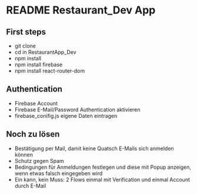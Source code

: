 # README Restaurant_Dev App

## First steps
- git clone
- cd in RestaurantApp_Dev
- npm install
- npm install firebase
- npm install react-router-dom


## Authentication 
- Firebase Account
- Firebase E-Mail/Password Authentication aktivieren 
- firebase_conifig.js eigene Daten eintragen

## Noch zu lösen
- Bestätigung per Mail, damit keine Quatsch E-Mails sich anmelden können
- Schutz gegen Spam
- Bedingungen für Anmeldungen festlegen und diese mit Popup anzeigen, wenn etwas falsch eingegeben wird
- Ein kann, kein Muss: 2 Flows einmal mit Verification und einmal Account durch E-Mail 
